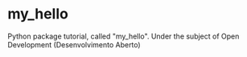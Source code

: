 # my_hello
Python package tutorial, called "my_hello". Under the subject of Open Development (Desenvolvimento Aberto)

